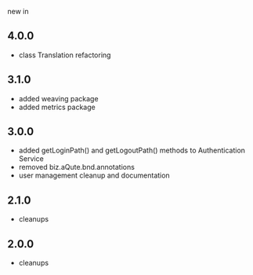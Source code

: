 new in

4.0.0
-----

 * class Translation refactoring

3.1.0
-----

 * added weaving package
 * added metrics package

3.0.0
------

 * added getLoginPath() and getLogoutPath() methods to Authentication Service
 * removed biz.aQute.bnd.annotations
 * user management cleanup and documentation

2.1.0
------

 * cleanups

2.0.0
------

 * cleanups


